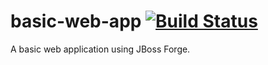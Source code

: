 # basic-web-app [![Build Status](https://travis-ci.org/rhinoceroshead/basic-web-app.svg?branch=master)](https://travis-ci.org/rhinoceroshead/basic-web-app)
A basic web application using JBoss Forge.
